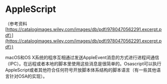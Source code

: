 # AppleScript

（参考资料 [https://catalogimages.wiley.com/images/db/pdf/9780470562291.excerpt.pdf）](https://catalogimages.wiley.com/images/db/pdf/9780470562291.excerpt.pdf）)

macOS和OS X系统的程序互相通过发送AppleEvent消息的方式进行进程间通信（IPC）。在远程或者本地的脚本里使用这些消息是很简单的。Osascript可以执行AppleScript或者其他符合任何符号开放脚本体系结构的脚本语言（有一些其他语言针对OSA的实现）。

